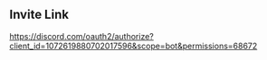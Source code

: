 ## Invite Link
https://discord.com/oauth2/authorize?client_id=1072619880702017596&scope=bot&permissions=68672